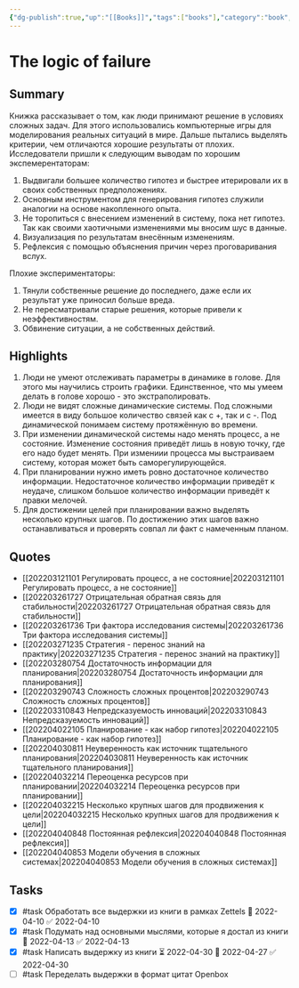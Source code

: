 ```yaml
---
{"dg-publish":true,"up":"[[Books]]","tags":["books"],"category":"book","rating":4,"alias":["Логика неудачи"],"date":"2022-05-01T09:43:54+03:00","modified_at":"2023-04-30T10:27:13+04:00","status":"Completed","permalink":"/books/the-logic-of-failure/","dgPassFrontmatter":true}
---
```


# The logic of failure




## Summary

Книжка рассказывает о том, как люди принимают решение в условиях сложных задач. Для этого использовались компьютерные игры для моделирования реальных ситуаций в мире. Дальше пытались выделять критерии, чем отличаются хорошие результаты от плохих.
Исследователи пришли к следующим выводам по хорошим экспемерентаторам:
1. Выдвигали большее количество гипотез и быстрее итерировали их в своих собственных предположениях. 
2. Основным инструментом для генерирования гипотез служили аналогии на основе накопленного опыта.
3. Не торопиться с внесением изменений в систему, пока нет гипотез. Так как своими хаотичными изменениями мы вносим шус в данные.
4. Визуализация по результатам внесённым изменениям.
5. Рефлексия с помощью объяснения причин через проговаривания вслух.

Плохие экспериментаторы:
1. Тянули собственные решение до последнего, даже если их результат уже приносил больше вреда.
2. Не пересматривали старые решения, которые привели к неэффективностям.
3. Обвинение ситуации, а не собственных действий.

## Highlights

1. Люди не умеют отслеживать параметры в динамике в голове. Для этого мы научились строить графики. Единственное, что мы умеем делать в голове хорошо - это экстраполировать.
2. Люди не видят сложные динамические системы. Под сложными имеется в виду большое количество связей как с +, так и с -. Под динамической понимаем систему протяжённую во времени.
3. При изменении динамической системы надо менять процесс, а не состояние. Изменение состояния приведёт лишь в новую точку, где его надо будет менять. При измениии процесса мы выстраиваем систему, которая может быть саморегулирующейся.
4. При планировании нужно иметь ровно достаточное количество информации. Недостаточное количество информации приведёт к неудаче, слишком большое количество информации приведёт к правки мелочей.
5. Для достижении целей при планировании важно выделять несколько крупных шагов. По достижению этих шагов важно останавливаться и проверять совпал ли факт с намеченным планом.

## Quotes

- [[202203121101 Регулировать процесс, а не состояние|202203121101 Регулировать процесс, а не состояние]]
- [[202203261727 Отрицательная обратная связь для стабильности|202203261727 Отрицательная обратная связь для стабильности]]
- [[202203261736 Три фактора исследования системы|202203261736 Три фактора исследования системы]]
- [[202203271235 Стратегия - перенос знаний на практику|202203271235 Стратегия - перенос знаний на практику]]
- [[202203280754 Достаточность информации для планирования|202203280754 Достаточность информации для планирования]]
- [[202203290743 Сложность сложных процентов|202203290743 Сложность сложных процентов]]
- [[202203310843 Непредсказуемость инноваций|202203310843 Непредсказуемость инноваций]]
- [[202204022105 Планирование - как набор гипотез|202204022105 Планирование - как набор гипотез]]
- [[202204030811 Неуверенность как источник тщательного планирования|202204030811 Неуверенность как источник тщательного планирования]]
- [[202204032214 Переоценка ресурсов при планировании|202204032214 Переоценка ресурсов при планировании]]
- [[202204032215 Несколько крупных шагов для продвижения к цели|202204032215 Несколько крупных шагов для продвижения к цели]]
- [[202204040848 Постоянная рефлексия|202204040848 Постоянная рефлексия]]
- [[202204040853 Модели обучения в сложных системах|202204040853 Модели обучения в сложных системах]]


## Tasks

- [x] #task Обработать все выдержки из книги в рамках Zettels 📅 2022-04-10 ✅ 2022-04-10
- [x] #task Подумать над основными мыслями, которые я достал из книги 📅 2022-04-13 ✅ 2022-04-13
- [x] #task Написать выдержку из книги ⏳ 2022-04-30 📅 2022-04-27 ✅ 2022-04-30
- [ ] #task Переделать выдержки в формат цитат Openbox
